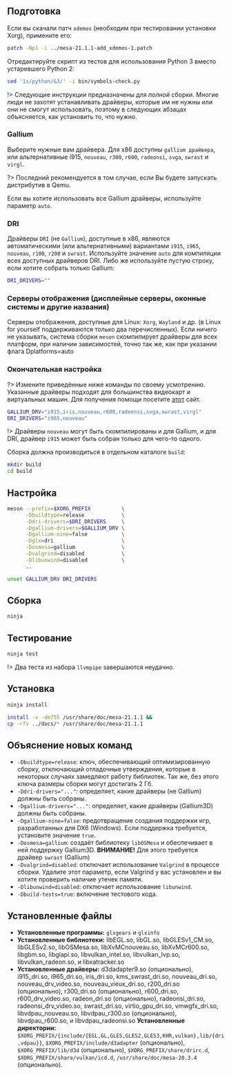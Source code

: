 <package-info :package="package" showsbu2></package-info>

<script>
		new Vue({
		el: '#main',
		data: { package: {} },
		mounted: function () {
				this.getPackage('mesa');
		},
		methods: {
			getPackage: function(name) {
					getPackage(name)
					.then(response => this.package = response);
			},
		}
  })
</script>

## Подготовка

Если вы скачали патч `xdemos` (необходим при тестировании установки Xorg), примените его:

```bash
patch -Np1 -i ../mesa-21.1.1-add_xdemos-1.patch
```

Отредактируйте скрипт из тестов для использования Python 3 вместо устаревшего Python 2:

```bash
sed '1s/python/&3/' -i bin/symbols-check.py
```

!> Следующие инструкции предназначены для *полной* сборки. Многие люди не захотят устанавливать драйверы, которые им не нужны или они не смогут использовать, поэтому в следующих абзацах объясняется, как установить то, что нужно.

### Gallium
Выберите нужные вам драйвера. Для x86 доступны `gallium драйвера`, или альтернативные i915, `nouveau`, `r300`, `r600`, `radeonsi`, `svga`, `swrast` и `virgl`.

?> Последний рекомендуется в том случае, если Вы будете запускать дистрибутив в Qemu.

Если вы хотите использовать все Gallium драйверы, используйте параметр `auto`.

### DRI

Драйверы `DRI` (не `Gallium`), доступные в x86, являются автоматическими (или альтернативными) вариантами `i915`, `i965`, `nouveau`, `r100`, `r200` и `swrast`. Используйте значение `auto` для компиляции всех доступных драйверов DRI. Либо же используйте пустую строку, если хотите собрать только Gallium:

```bash
DRI_DRIVERS=""
```

### Серверы отображения (дисплейные серверы, оконные системы и другие названия)

Серверы отображения, доступные для Linux: `Xorg`, `Wayland` и др. (в Linux for yourself поддерживаются только два перечисленных). Если ничего не указывать, система сборки `meson` скомпилирует драйверы для всех платформ, при наличии зависимостей, точно так же, как при указании флага Dplatforms=auto

### Окончательная настройка

?> Измените приведённые ниже команды по своему усмотрению. Указанные драйверы подходят для большинства видеокарт и виртуальных машин. Для получения помощи посетите [этот](https://docs.mesa3d.org/systems.html) сайт.

```bash
GALLIUM_DRV="i915,iris,nouveau,r600,radeonsi,svga,swrast,virgl"
DRI_DRIVERS="i965,nouveau"
```

!> Драйверы `nouveau` могут быть скомпилированы и для Gallium, и для DRI, драйвер `i915` может быть собран только для чего-то одного.

Сборка должна производиться в отдельном каталоге `build`:

```bash
mkdir build
cd build
```

## Настройка

```bash
meson --prefix=$XORG_PREFIX          \
      -Dbuildtype=release            \
      -Ddri-drivers=$DRI_DRIVERS     \
      -Dgallium-drivers=$GALLIUM_DRV \
      -Dgallium-nine=false           \
      -Dglx=dri                      \
      -Dosmesa=gallium               \
      -Dvalgrind=disabled            \
      -Dlibunwind=disabled           \
      ..

unset GALLIUM_DRV DRI_DRIVERS
```

## Сборка

```bash
ninja
```

## Тестирование

```bash
ninja test
```

!> Два теста из набора `llvmpipe` завершаются неудачно.

## Установка

```bash
ninja install

install -v -dm755 /usr/share/doc/mesa-21.1.1 &&
cp -rfv ../docs/* /usr/share/doc/mesa-21.1.1
```

## Объяснение новых команд

* `-Dbuildtype=release`: ключ, обеспечивающий оптимизированную сборку, отключающий отладочные утверждения, которые в некоторых случаях замедляют работу библиотек. Так же, без этого ключа размеры сборки могут достигать 2 Гб.
* `-Ddri-drivers="..."`: определяет, какие драйверы (не Gallium) должны быть собраны.
* `-Dgallium-drivers="..."`: определяет, какие драйверы (Gallium3D) должны быть собраны.
* `-Dgallium-nine=false`: предотвращение создания поддержки игр, разработанных для DX6 (Windows). Если поддержка требуется, установите значение `true`.
* `-Dosmesa=gallium`: создаёт библиотеку `libOSMesa` и обеспечивает в ней поддержку Gallium3D. **ВНИМАНИЕ!** Для этого требуется драйвер `swrast` (Gallium)
* `-Dvalgrind=disabled`: отключает использование `Valgrind` в процессе сборки. Удалите этот параметр, если Valgrind у вас установлен и вы хотите проверить наличие утечек памяти.
* `-Dlibunwind=disabled`: отключает использование `libunwind`.
* `-Dbuild-tests=true`: включение тестового кода.

## Установленные файлы
* **Установленные программы:** `glxgears` и `glxinfo`
* **Установленные библиотеки:** libEGL.so, libGL.so, libGLESv1_CM.so, libGLESv2.so, libOSMesa.so, libXvMCnouveau.so, libXvMCr600.so, libgbm.so, libglapi.so, libvulkan_intel.so, libvulkan_lvp.so, libvulkan_radeon.so, и libxatracker.so
* **Установленные драйверы:** d3dadapter9.so (опционально), i915_dri.so, i965_dri.so, iris_dri.so, kms_swrast_dri.so, nouveau_dri.so, nouveau_drv_video.so, nouveau_vieux_dri.so, r200_dri.so (опционально), r300_dri.so (опционально), r600_dri.so, r600_drv_video.so, radeon_dri.so (опционально), radeonsi_dri.so, radeonsi_drv_video.so, swrast_dri.so, virtio_gpu_dri.so, vmwgfx_dri.so, libvdpau_nouveau.so, libvdpau_r300.so (опционально), libvdpau_r600.so, и libvdpau_radeonsi.so
**Установленные директории:** `$XORG_PREFIX/{include/{EGL,GL,GLES,GLES2,GLES3,KHR,vulkan},lib/{dri,vdpau}}`, `$XORG_PREFIX/include/d3adapter` (опционально), `$XORG_PREFIX/lib/d3d` (опционально), `$XORG_PREFIX/share/drirc.d`, `$XORG_PREFIX/share/vulkan/icd.d`, `/usr/share/doc/mesa-20.3.4` (опционально).
